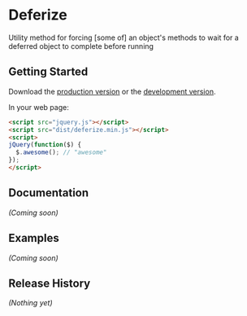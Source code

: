 # Deferize

Utility method for forcing [some of] an object's methods to wait for a deferred object to complete before running

## Getting Started
Download the [production version][min] or the [development version][max].

[min]: https://raw.github.com/wheresrhys/jquery.deferize/master/dist/deferize.min.js
[max]: https://raw.github.com/wheresrhys/jquery.deferize/master/dist/deferize.js

In your web page:

```html
<script src="jquery.js"></script>
<script src="dist/deferize.min.js"></script>
<script>
jQuery(function($) {
  $.awesome(); // "awesome"
});
</script>
```

## Documentation
_(Coming soon)_

## Examples
_(Coming soon)_

## Release History
_(Nothing yet)_
